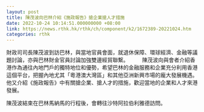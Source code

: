 ```yaml
---
layout: post
title: 陳茂波向巴林介紹《施政報告》搶企業搶人才措施
date: 2022-10-24 10:14:51.000000000 +08:00
link: https://news.rthk.hk/rthk/ch/component/k2/1672389-20221024.htm
categories: rthk
---
```


財政司司長陳茂波到訪巴林，與當地官員會面，就退休保障、環球經濟、金融等議題討論，亦與巴林財金官員討論加強雙邊經貿聯繫。
　　
陳茂波向與會者介紹香港作為通往內地門戶的獨特地位和優勢，希望巴林的金融服務和企業充分利用香港這個平台，把握內地尤其「粵港澳大灣區」和其他亞洲新興市場的龐大發展機遇。他又介紹《施政報告》中有關搶企業、搶人才的措施，歡迎當地的企業和人才來港發展。

陳茂波結束在巴林馬納馬的行程後，會轉往沙特阿拉伯利雅德訪問。
